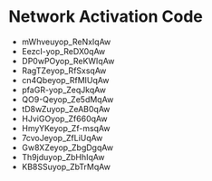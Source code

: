# Network Activation Code
* mWhveuyop_ReNxIqAw
* EezcI-yop_ReDX0qAw
* DP0wPOyop_ReKWIqAw
* RagTZeyop_RfSxsqAw
* cn4Qbeyop_RfMIUqAw
* pfaGR-yop_ZeqJkqAw
* QO9-Qeyop_Ze5dMqAw
* tD8wZuyop_ZeAB0qAw
* HJviGOyop_Zf660qAw
* HmyYKeyop_Zf-msqAw
* 7cvoJeyop_ZfLiUqAw
* Gw8XZeyop_ZbgDgqAw
* Th9jduyop_ZbHhIqAw
* KB8SSuyop_ZbTrMqAw